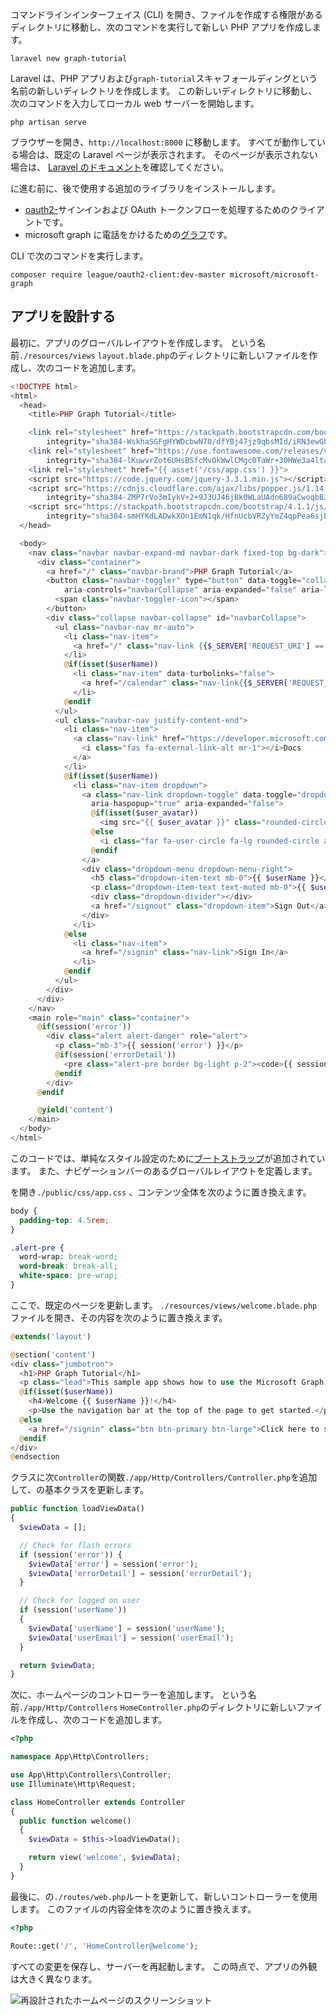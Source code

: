<!-- markdownlint-disable MD002 MD041 -->

コマンドラインインターフェイス (CLI) を開き、ファイルを作成する権限があるディレクトリに移動し、次のコマンドを実行して新しい PHP アプリを作成します。

```Shell
laravel new graph-tutorial
```

Laravel は、PHP アプリおよび`graph-tutorial`スキャフォールディングという名前の新しいディレクトリを作成します。 この新しいディレクトリに移動し、次のコマンドを入力してローカル web サーバーを開始します。

```Shell
php artisan serve
```

ブラウザーを開き、`http://localhost:8000` に移動します。 すべてが動作している場合は、既定の Laravel ページが表示されます。 そのページが表示されない場合は、 [Laravel のドキュメント](https://laravel.com/docs/5.6)を確認してください。

に進む前に、後で使用する追加のライブラリをインストールします。

- [oauth2-](https://github.com/thephpleague/oauth2-client)サインインおよび OAuth トークンフローを処理するためのクライアントです。
- microsoft graph に電話をかけるための[グラフ](https://github.com/microsoftgraph/msgraph-sdk-php)です。

CLI で次のコマンドを実行します。

```Shell
composer require league/oauth2-client:dev-master microsoft/microsoft-graph
```

## <a name="design-the-app"></a>アプリを設計する

最初に、アプリのグローバルレイアウトを作成します。 という名前`./resources/views` `layout.blade.php`のディレクトリに新しいファイルを作成し、次のコードを追加します。

```php
<!DOCTYPE html>
<html>
  <head>
    <title>PHP Graph Tutorial</title>

    <link rel="stylesheet" href="https://stackpath.bootstrapcdn.com/bootstrap/4.1.1/css/bootstrap.min.css"
        integrity="sha384-WskhaSGFgHYWDcbwN70/dfYBj47jz9qbsMId/iRN3ewGhXQFZCSftd1LZCfmhktB" crossorigin="anonymous">
    <link rel="stylesheet" href="https://use.fontawesome.com/releases/v5.1.0/css/all.css"
        integrity="sha384-lKuwvrZot6UHsBSfcMvOkWwlCMgc0TaWr+30HWe3a4ltaBwTZhyTEggF5tJv8tbt" crossorigin="anonymous">
    <link rel="stylesheet" href="{{ asset('/css/app.css') }}">
    <script src="https://code.jquery.com/jquery-3.3.1.min.js"></script>
    <script src="https://cdnjs.cloudflare.com/ajax/libs/popper.js/1.14.3/umd/popper.min.js"
        integrity="sha384-ZMP7rVo3mIykV+2+9J3UJ46jBk0WLaUAdn689aCwoqbBJiSnjAK/l8WvCWPIPm49" crossorigin="anonymous"></script>
    <script src="https://stackpath.bootstrapcdn.com/bootstrap/4.1.1/js/bootstrap.min.js"
        integrity="sha384-smHYKdLADwkXOn1EmN1qk/HfnUcbVRZyYmZ4qpPea6sjB/pTJ0euyQp0Mk8ck+5T" crossorigin="anonymous"></script>
  </head>

  <body>
    <nav class="navbar navbar-expand-md navbar-dark fixed-top bg-dark">
      <div class="container">
        <a href="/" class="navbar-brand">PHP Graph Tutorial</a>
        <button class="navbar-toggler" type="button" data-toggle="collapse" data-target="#navbarCollapse"
            aria-controls="navbarCollapse" aria-expanded="false" aria-label="Toggle navigation">
          <span class="navbar-toggler-icon"></span>
        </button>
        <div class="collapse navbar-collapse" id="navbarCollapse">
          <ul class="navbar-nav mr-auto">
            <li class="nav-item">
              <a href="/" class="nav-link {{$_SERVER['REQUEST_URI'] == '/' ? ' active' : ''}}">Home</a>
            </li>
            @if(isset($userName))
              <li class="nav-item" data-turbolinks="false">
                <a href="/calendar" class="nav-link{{$_SERVER['REQUEST_URI'] == '/calendar' ? ' active' : ''}}">Calendar</a>
              </li>
            @endif
          </ul>
          <ul class="navbar-nav justify-content-end">
            <li class="nav-item">
              <a class="nav-link" href="https://developer.microsoft.com/graph/docs/concepts/overview" target="_blank">
                <i class="fas fa-external-link-alt mr-1"></i>Docs
              </a>
            </li>
            @if(isset($userName))
              <li class="nav-item dropdown">
                <a class="nav-link dropdown-toggle" data-toggle="dropdown" href="#" role="button"
                  aria-haspopup="true" aria-expanded="false">
                  @if(isset($user_avatar))
                    <img src="{{ $user_avatar }}" class="rounded-circle align-self-center mr-2" style="width: 32px;">
                  @else
                    <i class="far fa-user-circle fa-lg rounded-circle align-self-center mr-2" style="width: 32px;"></i>
                  @endif
                </a>
                <div class="dropdown-menu dropdown-menu-right">
                  <h5 class="dropdown-item-text mb-0">{{ $userName }}</h5>
                  <p class="dropdown-item-text text-muted mb-0">{{ $userEmail }}</p>
                  <div class="dropdown-divider"></div>
                  <a href="/signout" class="dropdown-item">Sign Out</a>
                </div>
              </li>
            @else
              <li class="nav-item">
                <a href="/signin" class="nav-link">Sign In</a>
              </li>
            @endif
          </ul>
        </div>
      </div>
    </nav>
    <main role="main" class="container">
      @if(session('error'))
        <div class="alert alert-danger" role="alert">
          <p class="mb-3">{{ session('error') }}</p>
          @if(session('errorDetail'))
            <pre class="alert-pre border bg-light p-2"><code>{{ session('errorDetail') }}</code></pre>
          @endif
        </div>
      @endif

      @yield('content')
    </main>
  </body>
</html>
```

このコードでは、単純なスタイル設定[](https://fontawesome.com/)のために[ブートストラップ](http://getbootstrap.com/)が追加されています。 また、ナビゲーションバーのあるグローバルレイアウトを定義します。

を開き`./public/css/app.css` 、コンテンツ全体を次のように置き換えます。

```css
body {
  padding-top: 4.5rem;
}

.alert-pre {
  word-wrap: break-word;
  word-break: break-all;
  white-space: pre-wrap;
}
```

ここで、既定のページを更新します。 `./resources/views/welcome.blade.php`ファイルを開き、その内容を次のように置き換えます。

```php
@extends('layout')

@section('content')
<div class="jumbotron">
  <h1>PHP Graph Tutorial</h1>
  <p class="lead">This sample app shows how to use the Microsoft Graph API to access Outlook and OneDrive data from PHP</p>
  @if(isset($userName))
    <h4>Welcome {{ $userName }}!</h4>
    <p>Use the navigation bar at the top of the page to get started.</p>
  @else
    <a href="/signin" class="btn btn-primary btn-large">Click here to sign in</a>
  @endif
</div>
@endsection
```

クラスに次`Controller`の関数`./app/Http/Controllers/Controller.php`を追加して、の基本クラスを更新します。

```php
public function loadViewData()
{
  $viewData = [];

  // Check for flash errors
  if (session('error')) {
    $viewData['error'] = session('error');
    $viewData['errorDetail'] = session('errorDetail');
  }

  // Check for logged on user
  if (session('userName'))
  {
    $viewData['userName'] = session('userName');
    $viewData['userEmail'] = session('userEmail');
  }

  return $viewData;
}
```

次に、ホームページのコントローラーを追加します。 という名前`./app/Http/Controllers` `HomeController.php`のディレクトリに新しいファイルを作成し、次のコードを追加します。

```php
<?php

namespace App\Http\Controllers;

use App\Http\Controllers\Controller;
use Illuminate\Http\Request;

class HomeController extends Controller
{
  public function welcome()
  {
    $viewData = $this->loadViewData();

    return view('welcome', $viewData);
  }
}
```

最後に、の`./routes/web.php`ルートを更新して、新しいコントローラーを使用します。 このファイルの内容全体を次のように置き換えます。

```php
<?php

Route::get('/', 'HomeController@welcome');
```

すべての変更を保存し、サーバーを再起動します。 この時点で、アプリの外観は大きく異なります。

![再設計されたホームページのスクリーンショット](./images/create-app-01.png)